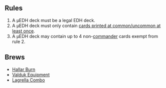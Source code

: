 ## Rules

1. A μEDH deck must be a legal EDH deck.
2. A μEDH deck must only contain [cards printed at common/uncommon at least once](https://scryfall.com/search?q=f%3Aedh+r%3Cr).
3. A μEDH deck may contain up to 4 non-[commander](https://scryfall.com/search?q=f%3Aedh+r%3Cr+is%3Acommander) cards exempt from rule 2.

## Brews

- [Hallar Burn](https://www.moxfield.com/decks/_q9VFbBgS0yOuZlbbBuPAA) <span class="R"></span><span class="G"></span>
- [Valduk Equipment](https://www.moxfield.com/decks/-XTdyNGE50K0oKbzGKMgYw) <span class="R"></span>
- [Lagrella Combo](https://www.moxfield.com/decks/E-OnpPglZEC0kvhmw4KUuQ) <span class="W"></span><span class="U"></span><span class="G"></span>
